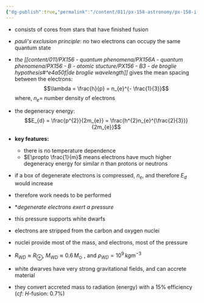 ```yaml
---
{"dg-publish":true,"permalink":"/content/011/px-158-astronomy/px-158-i-stars/px-158-i7a-white-dwarfs/","noteIcon":"1","created":"2024-11-25T10:50:32.000+00:00","updated":"2024-11-26T20:14:26.562+00:00"}
---
```


- consists of cores from stars that have finished fusion
- *pauli's exclusion principle*: no two electrons can occupy the same quantum state
- *the [[content/011/PX156 - quantum phenomena/PX156A - quantum phenomena/PX156 - B - atomic stucture/PX156 - B3 - de broglie hypothesis#^e4a50f\|de broglie wavelength]]* gives the mean spacing between the electrons: 
$$\lambda = \frac{h}{p} = n_{e}^{- \frac{1}{3}}$$
		where, $n_{e}=$ number density of electrons
- the degeneracy energy: 
$$E_{d} = \frac{p^{2}}{2m_{e}} = \frac{h^{2}n_{e}^{\frac{2}{3}}}{2m_{e}}$$
- **key features:**
	- there is no temperature dependence
	- $E\propto \frac{1}{m}$ means electrons have much higher degeneracy energy for similar $n$ than protons or neutrons

- if a box of degenerate electrons is compressed, $n_{e}$, and therefore $E_{d}$ would increase
- therefore work needs to be performed 
- **degenerate electrons exert a pressure*
- this pressure supports white dwarfs
- electrons are stripped from the carbon and oxygen nuclei
- nuclei provide most of the mass, and electrons, most of the pressure

- $R_{WD}\approx R_{\oplus}$, $M_{WD} \approx 0.6\,M_{\odot}$ , and $\rho_{WD}= 10^{9}\,kgm^{-3}$
- white dwarves have very strong gravitational fields, and can accrete material
- they convert accreted mass to radiation (energy) with a $15\%$ efficiency (*cf*: $H$-fusion: $0.7\%$)